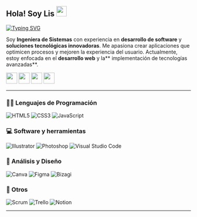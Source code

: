 ## Hola! Soy Lis <img src="https://media.giphy.com/media/hvRJCLFzcasrR4ia7z/giphy.gif" width="28">

[![Typing SVG](https://readme-typing-svg.demolab.com?font=Fira+Code&weight=300&duration=3000&pause=100&color=954DF7&width=435&lines=Frontend+Development;UX%2FUI+Design;Backend+Development)](https://git.io/typing-svg)

Soy **Ingeniera de Sistemas** con experiencia en **desarrollo de software** y **soluciones tecnológicas innovadoras**. Me apasiona crear aplicaciones que optimicen procesos y mejoren la experiencia del usuario. Actualmente, estoy enfocada en el **desarrollo web** y la** implementación de tecnologías avanzadas**.

<p>
<a href="mailto:lisbeth2536@gmail.com"><img src="https://img.shields.io/badge/e‑mail-D14836.svg?style=for-the-badge&logo=GMail&logoColor=white" style="margin-bottom: 4px;" height="30px" target="_blank"></a>
<a href="https://www.instagram.com/lalelilolis/"><img src="https://img.shields.io/badge/Instagram-%23E4405F.svg?style=for-the-badge&logo=Instagram&logoColor=white" style="margin-bottom: 4px;" height="30px" target="_blank"></a>
<a href="https://www.linkedin.com/in/lisbeth-callata-churata"><img src="https://img.shields.io/badge/Linkedin-%231572B6.svg?style=for-the-badge&logo=Linkedin&logoColor=white" style="margin-bottom: 4px;" height="30px" target="_blank"></a>
<a href="https://github.com/lisbeth-callata"><img src="https://img.shields.io/badge/github-%23121011.svg?style=for-the-badge&logo=github&logoColor=white" style="margin-bottom: 4px;" height="30px" target="_blank"></a>
</p>

---

### 👩‍💻 Lenguajes de Programación

<p>
<img alt="HTML5" src="https://img.shields.io/badge/html5-%23E34F26.svg?style=for-the-badge&logo=html5&logoColor=white"></a>
<img alt="CSS3" src="https://img.shields.io/badge/css3-%231572B6.svg?style=for-the-badge&logo=css3&logoColor=white"></a>
<img alt="JavaScript" src="https://img.shields.io/badge/javascript-%23323330.svg?style=for-the-badge&logo=javascript&logoColor=%23F7DF1E"></a>
</p>

### 💻 Software y herramientas

<p>
<img alt="Illustrator" src="https://img.shields.io/badge/adobe%20illustrator-%23FF9A00.svg?style=for-the-badge&logo=adobe%20illustrator&logoColor=white"></a>
<img alt="Photoshop" src="https://img.shields.io/badge/adobe%20photoshop-%2331A8FF.svg?style=for-the-badge&logo=adobe%20photoshop&logoColor=white"></a>
<img alt="Visual Studio Code" src="https://img.shields.io/badge/Visual%20Studio%20Code-0078d7.svg?style=for-the-badge&logo=visual-studio-code&logoColor=white"></a>   
</p>

### 🎨 Análisis y Diseño

<p>
<img alt="Canva" src="https://img.shields.io/badge/Canva-%2300C4CC.svg?style=for-the-badge&logo=Canva&logoColor=white"></a>
<img alt="Figma" src="https://img.shields.io/badge/figma-%23F24E1E.svg?style=for-the-badge&logo=figma&logoColor=white"></a>
<img alt="Bizagi" src="https://img.shields.io/badge/Bizagi-%230B72A5.svg?style=for-the-badge&logo=Bizagi&logoColor=white">
</p>

### 🧰 Otros
<p>
<img alt="Scrum" src="https://img.shields.io/badge/Scrum-%230D4F8B.svg?style=for-the-badge&logo=Scrum&logoColor=white">
<img alt="Trello" src="https://img.shields.io/badge/Trello-%23026AA7.svg?style=for-the-badge&logo=Trello&logoColor=white">
<img alt="Notion" src="https://img.shields.io/badge/Notion-%23000000.svg?style=for-the-badge&logo=notion&logoColor=white">
</p>

---

<!--
**lisbeth-callata/lisbeth-callata** is a ✨ _special_ ✨ repository because its `README.md` (this file) appears on your GitHub profile.

Here are some ideas to get you started:

- 🔭 I’m currently working on ...
- 🌱 I’m currently learning ...
- 👯 I’m looking to collaborate on ...
- 🤔 I’m looking for help with ...
- 💬 Ask me about ...
- 📫 How to reach me: ...
- 😄 Pronouns: ...
- ⚡ Fun fact: ...
-->
